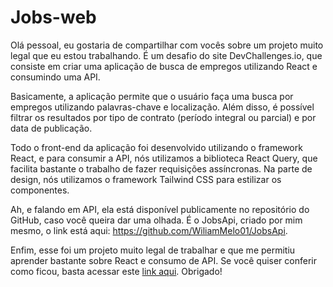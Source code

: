 # Jobs-web

Olá pessoal, eu gostaria de compartilhar com vocês sobre um projeto muito legal que eu estou trabalhando. É um desafio do site DevChallenges.io, que consiste em criar uma aplicação de busca de empregos utilizando React e consumindo uma API.

Basicamente, a aplicação permite que o usuário faça uma busca por empregos utilizando palavras-chave e localização. Além disso, é possível filtrar os resultados por tipo de contrato (período integral ou parcial) e por data de publicação.

Todo o front-end da aplicação foi desenvolvido utilizando o framework React, e para consumir a API, nós utilizamos a biblioteca React Query, que facilita bastante o trabalho de fazer requisições assíncronas. Na parte de design, nós utilizamos o framework Tailwind CSS para estilizar os componentes.

Ah, e falando em API, ela está disponível publicamente no repositório do GitHub, caso você queira dar uma olhada. É o JobsApi, criado por mim mesmo, o link está aqui: https://github.com/WiliamMelo01/JobsApi.

Enfim, esse foi um projeto muito legal de trabalhar e que me permitiu aprender bastante sobre React e consumo de API. Se você quiser conferir como ficou, basta acessar este [link aqui](https://wiliam-melo-jobs.vercel.app/). Obrigado!
